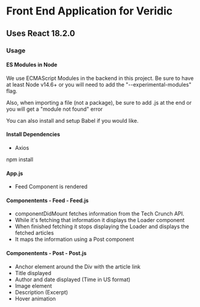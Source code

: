 ﻿# Front End Application for Veridic

## Uses React 18.2.0

### Usage

#### ES Modules in Node

We use ECMAScript Modules in the backend in this project. Be sure to have at least Node v14.6+ or you will need to add the "--experimental-modules" flag.

Also, when importing a file (not a package), be sure to add .js at the end or you will get a "module not found" error

You can also install and setup Babel if you would like.

#### Install Dependencies

* Axios

npm install

#### App.js

* Feed Component is rendered 

#### Componentents - Feed - Feed.js

* componentDidMount fetches information from the Tech Crunch API.
* While it's fetching that information it displays the Loader component
* When finished fetching it stops displaying the Loader and displays the fetched articles 
* It maps the information using a Post component 

#### Componentents - Post - Post.js 

* Anchor element around the Div with the article link
* Title displayed
* Author and date displayed (Time in US format)
* Image element
* Description (Excerpt)
* Hover animation
